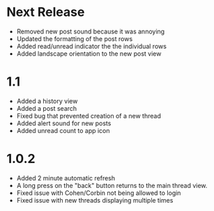 Next Release
============
 * Removed new post sound because it was annoying
 * Updated the formatting of the post rows
 * Added read/unread indicator the the individual rows
 * Added landscape orientation to the new post view

1.1
===
 * Added a history view
 * Added a post search
 * Fixed bug that prevented creation of a new thread
 * Added alert sound for new posts
 * Added unread count to app icon

1.0.2
=====
 * Added 2 minute automatic refresh
 * A long press on the "back" button returns to the main thread view.
 * Fixed issue with Cohen/Corbin not being allowed to login
 * Fixed issue with new threads displaying multiple times